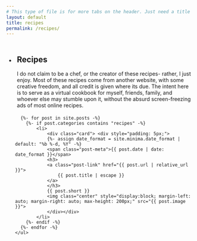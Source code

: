 ```yaml
---
# This type of file is for more tabs on the header. Just need a title
layout: default
title: recipes
permalink: /recipes/
---
```


<ul class="post-list">
  <li>
      <div class="card">
          <div style="padding: 5px;">
          <div class="caption">
              <h2 class="post-list-heading"> Recipes </h2>
          </div>
          I do not claim to be a chef, or the creator of these recipes- rather, I just enjoy. Most of 
          these recipes come from another website, with some creative freedom, and all credit is given where its due. 
          The intent here is to serve as a virtual cookbook for myself, friends, family, and whoever else may stumble 
          upon it, without the absurd screen-freezing ads of most online recipes.
          </div>
      </div>
    </li>


      {%- for post in site.posts -%}
        {%- if post.categories contains "recipes" -%}
            <li>
                <div class="card"> <div style="padding: 5px;">
                {%- assign date_format = site.minima.date_format | default: "%b %-d, %Y" -%}
                <span class="post-meta">{{ post.date | date: date_format }}</span>
                <h3>
                <a class="post-link" href="{{ post.url | relative_url }}">
                    {{ post.title | escape }}
                </a>
                </h3>
                {{ post.short }}
                <img class="center" style="display:block; margin-left: auto; margin-right: auto; max-height: 200px;" src="{{ post.image }}">
                </div></div>
            </li>
        {%- endif -%}
      {%- endfor -%}
    </ul>
